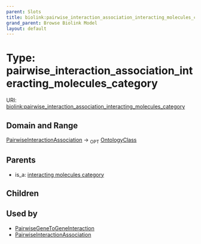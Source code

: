 ```yaml
---
parent: Slots
title: biolink:pairwise_interaction_association_interacting_molecules_category
grand_parent: Browse Biolink Model
layout: default
---
```


# Type: pairwise_interaction_association_interacting_molecules_category




URI: [biolink:pairwise_interaction_association_interacting_molecules_category](https://w3id.org/biolink/vocab/pairwise_interaction_association_interacting_molecules_category)

## Domain and Range

[PairwiseInteractionAssociation](PairwiseInteractionAssociation.md) ->  <sub>OPT</sub> [OntologyClass](OntologyClass.md)

## Parents

 *  is_a: [interacting molecules category](interacting_molecules_category.md)

## Children


## Used by

 * [PairwiseGeneToGeneInteraction](PairwiseGeneToGeneInteraction.md)
 * [PairwiseInteractionAssociation](PairwiseInteractionAssociation.md)
